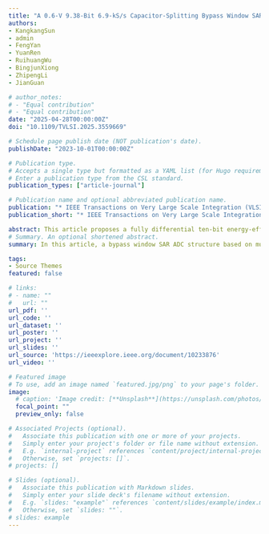 ```yaml
---
title: "A 0.6-V 9.38-Bit 6.9-kS/s Capacitor-Splitting Bypass Window SAR ADC for Wearable 12-Lead ECG Acquisition Systems"
authors:
- KangkangSun
- admin
- FengYan
- YuanRen
- RuihuangWu
- BingjunXiong
- ZhipengLi
- JianGuan

# author_notes:
# - "Equal contribution"
# - "Equal contribution"
date: "2025-04-28T00:00:00Z"
doi: "10.1109/TVLSI.2025.3559669"

# Schedule page publish date (NOT publication's date).
publishDate: "2023-10-01T00:00:00Z"

# Publication type.
# Accepts a single type but formatted as a YAML list (for Hugo requirements).
# Enter a publication type from the CSL standard.
publication_types: ["article-journal"]

# Publication name and optional abbreviated publication name.
publication: "* IEEE Transactions on Very Large Scale Integration (VLSI) Systems ( Volume: 33, Issue: 7, July 2025)*. 2023;44(10): 1664-1667."
publication_short: "* IEEE Transactions on Very Large Scale Integration (VLSI) Systems ( Volume: 33, Issue: 7, July 2025)*. 2023;44(10): 1664-1667"

abstract: This article proposes a fully differential ten-bit energy-efficient successive approximation register (SAR) analog-to-digital converter (ADC) for wearable 12-lead electrocardiogram (ECG) acquisition system. The proposed ADC structure generates two bypass windows through capacitor splitting technique, which can skip unnecessary quantization steps. The judgment module of bypass windows only requires an XOR gate. By introducing redundant capacitors to participate in quantization, the total capacitance value is reduced by half. The proposed SAR ADC is fabricated using a standard 180-nm CMOS process. The measurement results show that it can achieve an effective number of bits (ENOBs) of 9.38 bits and a spurious-free dynamic range (SFDR) of 76.71 dB with a supply voltage of 0.6 V at a sampling rate ( FS ) of 6.94 kS/s. The power consumption is 15.61 nW when subjected to a 1.17- VPP 3.45 -kHz sinusoidal input, resulting in a figure of merit (FoM) of 3.38 fJ/conv.-step. The average power consumption for quantizing 12-lead ECG signals is approximately 12.66 nW, demonstrating the ability to achieve ultralow-power quantization of ECG signals.
# Summary. An optional shortened abstract.
summary: In this article, a bypass window SAR ADC structure based on multiple splits of the MSB capacitor is proposed for the characteristics of 12-lead ECG signals to minimize the power consumption.

tags:
- Source Themes
featured: false

# links:
# - name: ""
#   url: ""
url_pdf: ''
url_code: ''
url_dataset: ''
url_poster: ''
url_project: ''
url_slides: ''
url_source: 'https://ieeexplore.ieee.org/document/10233876'
url_video: ''

# Featured image
# To use, add an image named `featured.jpg/png` to your page's folder. 
image:
  # caption: 'Image credit: [**Unsplash**](https://unsplash.com/photos/jdD8gXaTZsc)'
  focal_point: ""
  preview_only: false

# Associated Projects (optional).
#   Associate this publication with one or more of your projects.
#   Simply enter your project's folder or file name without extension.
#   E.g. `internal-project` references `content/project/internal-project/index.md`.
#   Otherwise, set `projects: []`.
# projects: []

# Slides (optional).
#   Associate this publication with Markdown slides.
#   Simply enter your slide deck's filename without extension.
#   E.g. `slides: "example"` references `content/slides/example/index.md`.
#   Otherwise, set `slides: ""`.
# slides: example
---
```


<!-- {{% callout note %}}
Click the *Cite* button above to demo the feature to enable visitors to import publication metadata into their reference management software.
{{% /callout %}}

{{% callout note %}}
Create your slides in Markdown - click the *Slides* button to check out the example.
{{% /callout %}}

Add the publication's **full text** or **supplementary notes** here. You can use rich formatting such as including [code, math, and images](https://docs.hugoblox.com/content/writing-markdown-latex/). -->
